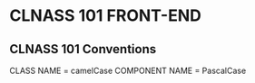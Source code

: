 # CLNASS 101 FRONT-END 

## CLNASS 101 Conventions
CLASS NAME = camelCase
COMPONENT NAME = PascalCase
